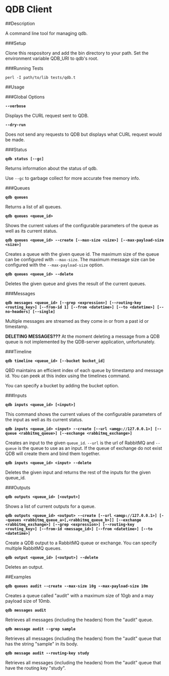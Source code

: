QDB Client
==========

##Description

A command line tool for managing qdb.

###Setup

Clone this respository and add the bin directory to your path. Set the environment variable QDB_URI to qdb's root.

###Running Tests

`perl -I path/to/lib tests/qdb.t`

##Usage

###Global Options

**`--verbose`**

Displays the CURL request sent to QDB.

**`--dry-run`**

Does not send any requests to QDB but displays what CURL request would be made.

###Status

**`qdb status [--gc]`**

Returns information about the status of qdb.

Use `--gc` to garbage collect for more accurate free memory info.

###Queues

**`qdb queues`**

Returns a list of all queues.

**`qdb queues <queue_id>`**

Shows the current values of the configurable parameters of the queue as well as its current status.

**`qdb queues <queue_id> --create [--max-size <size>] [--max-payload-size <size>]`**

Creates a queue with the given queue id. The maximum size of the queue can be configured with `--max-size`. The maximum message size can be configured with the `--max-payload-size` option.

**`qdb queues <queue_id> --delete`**

Deletes the given queue and gives the result of the current queues.

###Messages

**`qdb messages <queue_id> [--grep <expression>] [--routing-key <routing_key>] [--from-id 1] [--from <datetime>] [--to <datetime>] [--no-headers] [--single]`**

Multiple messages are streamed as they come in or from a past id or timestamp.

__DELETING MESSAGES???__
At the moment deleting a message from a QDB queue is not implemented by the QDB-server application, unfortunately.

###Timeline

**`qdb timeline <queue_id> [--bucket bucket_id]`**

QBD maintains an efficient index of each queue by timestamp and message id. You can peek at this index using the timelines command.

You can specify a bucket by adding the bucket option.

###Inputs

**`qdb inputs <queue_id> [<input>]`**

This command shows the current values of the configurable parameters of the input as well as its current status.

**`qdb inputs <queue_id> <input> --create [--url <amqp://127.0.0.1>] [--queue <rabbitmq_queue>] [--exchange <rabbitmq_exchange>]`**

Creates an input to the given `queue_id`. `--url` is the url of RabbitMQ and `--queue` is the queue to use as an input. If the queue of exchange do not exist QDB will create them and bind them together.

**`qdb inputs <queue_id> <input> --delete`**

Deletes the given input and returns the rest of the inputs for the given queue_id.

###Outputs

**`qdb outputs <queue_id> [<output>]`**

Shows a list of current outputs for a queue.

**`qdb outputs <queue_id> <output> --create [--url <amqp://127.0.0.1>] [--queues <rabbitmq_queue_a>[,<rabbitmq_queue_b>]] [--exchange <rabbitmq_exchange>] [--grep <expression>] [--routing-key <routing_key>] [--from-id <message_id>] [--from <datetime>] [--to <datetime>]`**

Create a QDB output to a RabbitMQ queue or exchange. You can specify multiple RabbitMQ queues.

**`qdb output <queue_id> [<output>] --delete`**

Deletes an output.

##Examples

**`qdb queues audit --create --max-size 10g --max-payload-size 10m`**

Creates a queue called "audit" with a maximum size of 10gb and a may payload size of 10mb.

**`qdb messages audit`**

Retrieves all messages (including the headers) from the "audit" queue.

**`qdb message audit --grep sample`**

Retrieves all messages (including the headers) from the "audit" queue that has the string "sample" in its body.

**`qdb message audit --routing-key study`**

Retrieves all messages (including the headers) from the "audit" queue that have the routing key "study".

